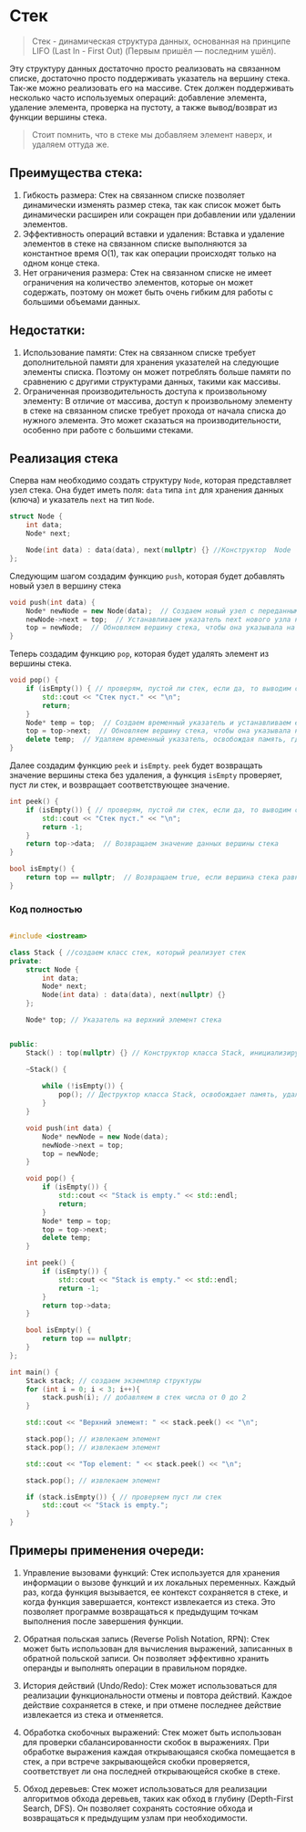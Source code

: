 # Стек

> Стек - динамическая структура данных, основанная на принципе LIFO (Last In - First Out) (Первым пришёл &mdash; последним ушёл).

Эту структуру данных достаточно просто реализовать на связанном списке, достаточно просто поддерживать указатель на вершину стека. Так-же можно реализовать его на массиве.
Стек должен поддерживать несколько часто используемых операций: добавление элемента, удаление элемента, проверка на пустоту, а также вывод/возврат из функции вершины стека.

> Стоит помнить, что в стеке мы добавляем элемент наверх, и удаляем оттуда же.

## Преимущества стека:

1. Гибкость размера: Стек на связанном списке позволяет динамически изменять размер стека, так как список может быть динамически расширен или сокращен при добавлении или удалении элементов. 
2. Эффективность операций вставки и удаления: Вставка и удаление элементов в стеке на связанном списке выполняются за константное время O(1), так как операции происходят только на одном конце стека. 
3. Нет ограничения размера: Стек на связанном списке не имеет ограничения на количество элементов, которые он может содержать, поэтому он может быть очень гибким для работы с большими объемами данных. 

## Недостатки:

1. Использование памяти: Стек на связанном списке требует дополнительной памяти для хранения указателей на следующие элементы списка. Поэтому он может потреблять больше памяти по сравнению с другими структурами данных, такими как массивы. 
2. Ограниченная производительность доступа к произвольному элементу: В отличие от массива, доступ к произвольному элементу в стеке на связанном списке требует прохода от начала списка до нужного элемента. Это может сказаться на производительности, особенно при работе с большими стеками. 

## Реализация стека
Сперва нам необходимо создать структуру `Node`, которая представляет узел стека. Она будет иметь поля: `data` типа `int` для хранения данных (ключа) и указатель `next` на тип `Node`.
```cpp
struct Node {
    int data;
    Node* next;

    Node(int data) : data(data), next(nullptr) {} //Конструктор  Node  принимает значение  data  и инициализирует поле  data  с переданным значением, а поле  next  устанавливается в  nullptr 
};
```
Следующим шагом создадим функцию `push`, которая будет добавлять новый узел в вершину стека

```cpp
void push(int data) {
    Node* newNode = new Node(data);  // Создаем новый узел с переданным значением data
    newNode->next = top;  // Устанавливаем указатель next нового узла на текущую вершину стека
    top = newNode;  // Обновляем вершину стека, чтобы она указывала на новый узел
}
```

Теперь создадим функцию `pop`, которая будет удалять элемент из вершины стека.

```cpp
void pop() {
    if (isEmpty()) { // проверям, пустой ли стек, если да, то выводим сообщение "Стек пуст"
        std::cout << "Стек пуст." << "\n";
        return;
    }
    Node* temp = top;  // Создаем временный указатель и устанавливаем его на вершину стека
    top = top->next;  // Обновляем вершину стека, чтобы она указывала на следующий элемент
    delete temp;  // Удаляем временный указатель, освобождая память, где хранился предыдущий верхний элемент
}
```
Далее создадим функцию `peek` и `isEmpty`. `peek` будет возвращать значение вершины стека без удаления, а функция `isEmpty` проверяет, пуст ли стек, и возвращает соответствующее значение.

```cpp
int peek() {
    if (isEmpty()) { // проверям, пустой ли стек, если да, то выводим сообщение "Стек пуст"
        std::cout << "Стек пуст." << "\n";
        return -1;
    }
    return top->data;  // Возвращаем значение данных вершины стека
}

bool isEmpty() {
    return top == nullptr;  // Возвращаем true, если вершина стека равна nullptr, иначе возвращаем false
}
```

### Код полностью

```cpp

#include <iostream>

class Stack { //создаем класс стек, который реализует стек
private:
    struct Node {
        int data;
        Node* next;
        Node(int data) : data(data), next(nullptr) {}
    };

    Node* top; // Указатель на верхний элемент стека


public:
    Stack() : top(nullptr) {} // Конструктор класса Stack, инициализирует указатель top как nullptr

    ~Stack() { 
        
        while (!isEmpty()) {
            pop(); // Деструктор класса Stack, освобождает память, удаляя все элементы стека
        }
    }

    void push(int data) {
        Node* newNode = new Node(data);
        newNode->next = top;
        top = newNode;
    }

    void pop() {
        if (isEmpty()) {
            std::cout << "Stack is empty." << std::endl;
            return;
        }
        Node* temp = top;
        top = top->next;
        delete temp;
    }

    int peek() {
        if (isEmpty()) {
            std::cout << "Stack is empty." << std::endl;
            return -1;
        }
        return top->data;
    }

    bool isEmpty() {
        return top == nullptr;
    }
};

int main() {
    Stack stack; // создаем экземпляр структуры
    for (int i = 0; i < 3; i++){
        stack.push(i); // добавляем в стек числа от 0 до 2
    }

    std::cout << "Верхний элемент: " << stack.peek() << "\n";

    stack.pop(); // извлекаем элемент
    stack.pop(); // извлекаем элемент

    std::cout << "Top element: " << stack.peek() << "\n";

    stack.pop(); // извлекаем элемент

    if (stack.isEmpty()) { // проверяем пуст ли стек
        std::cout << "Stack is empty.";
    }
}

```

## Примеры применения очереди:
1. Управление вызовами функций: Стек используется для хранения информации о вызове функций и их локальных переменных. Каждый раз, когда функция вызывается, ее контекст сохраняется в стеке, и когда функция завершается, контекст извлекается из стека. Это позволяет программе возвращаться к предыдущим точкам выполнения после завершения функции. 
 
2. Обратная польская запись (Reverse Polish Notation, RPN): Стек может быть использован для вычисления выражений, записанных в обратной польской записи. Он позволяет эффективно хранить операнды и выполнять операции в правильном порядке. 
 
3. История действий (Undo/Redo): Стек может использоваться для реализации функциональности отмены и повтора действий. Каждое действие сохраняется в стеке, и при отмене последнее действие извлекается из стека и отменяется. 
 
4. Обработка скобочных выражений: Стек может быть использован для проверки сбалансированности скобок в выражениях. При обработке выражения каждая открывающаяся скобка помещается в стек, а при встрече закрывающейся скобки проверяется, соответствует ли она последней открывающейся скобке в стеке. 
 
5. Обход деревьев: Стек может использоваться для реализации алгоритмов обхода деревьев, таких как обход в глубину (Depth-First Search, DFS). Он позволяет сохранять состояние обхода и возвращаться к предыдущим узлам при необходимости. 